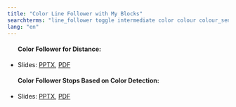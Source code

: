 ```yaml
---
title: "Color Line Follower with My Blocks"
searchterms: "line_follower toggle intermediate color colour colour_sensor sensors follower linefollower tracker line_traker my_blocks sensor_block color_line_follower_with_my_blocks"
lang: "en"
---
```

 <ul>
 <h4>Color Follower for Distance:</h4>
 <li class="ng-binding">
 Slides:
 <a href="translations/en-us/intermediate/ColorFollowerDistance.pptx">PPTX</a>,
 <a href="translations/en-us/intermediate/ColorFollowerDistance.pdf">PDF</a>
 </li>
 <h4>Color Follower Stops Based on Color Detection:</h4>
 <li class="ng-binding">Slides:
 <a href="translations/en-us/intermediate/ColorFollowerSensor.pptx">PPTX</a>,
 <a href="translations/en-us/intermediate/ColorFollowerSensor.pdf">PDF</a>
 </li>
 </ul>
